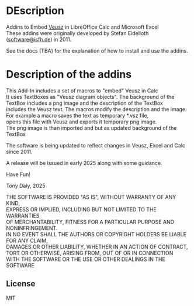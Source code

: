 # DEscription

Addins to Embed [Veusz](https://github.com/veusz/veusz/) in LibreOffice Calc and Microsoft Excel   
These addins were originally developed by Stefan Eidelloth (software@isfh.de) in 2011. 

See the docs (TBA) for the explanation of how to install and use the addins.   

# Description of the addins
This Add-In includes a set of macros to "embed" Veusz in Calc  
It uses TextBoxes as "Veusz diagram objects". The background of the  
TextBox includes a png image and the description of the TextBox  
includes the Veusz text. The macros modify the description and the image.  
For example a macro saves the text as temporary *.vsz file,  
opens this file with Veusz and exports it temporary png image.  
The png image is than imported and but as updated background of the TextBox  
  
The software is being updated to reflect changes in Veusz, Excel and Calc since 2011.

A release will be issued in early 2025 along with some guidance.

Have Fun!  

Tony Daly, 2025

THE SOFTWARE IS PROVIDED "AS IS", WITHOUT WARRANTY OF ANY KIND,  
EXPRESS OR IMPLIED, INCLUDING BUT NOT LIMITED TO THE WARRANTIES  
OF MERCHANTABILITY, FITNESS FOR A PARTICULAR PURPOSE AND NONINFRINGEMENT.  
IN NO EVENT SHALL THE AUTHORS OR COPYRIGHT HOLDERS BE LIABLE FOR ANY CLAIM,  
DAMAGES OR OTHER LIABILITY, WHETHER IN AN ACTION OF CONTRACT,  
TORT OR OTHERWISE, ARISING FROM, OUT OF OR IN CONNECTION  
WITH THE SOFTWARE OR THE USE OR OTHER DEALINGS IN THE SOFTWARE    

## License
MIT
